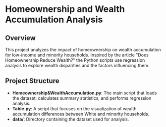 # Homeownership and Wealth Accumulation Analysis
## Overview
This project analyzes the impact of homeownership on wealth accumulation for low-income and minority households. Inspired by the article "Does Homeownership Reduce Wealth?" the Python scripts use regression analysis to explore wealth disparities and the factors influencing them.
## Project Structure
- **Homeownership&WealthAccumulation.py**: The main script that loads the dataset, calculates summary statistics, and performs regression analysis.
- **Table.py**: A script that focuses on the visualization of wealth accumulation differences between White and minority households.
- **data/**: Directory containing the dataset used for analysis.

